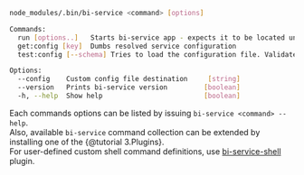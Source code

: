 
```bash
node_modules/.bin/bi-service <command> [options]

Commands:
  run [options..]   Starts bi-service app - expects it to be located under cwd   [aliases: start, serve]
  get:config [key]  Dumbs resolved service configuration
  test:config [--schema] Tries to load the configuration file. Validates configuration.

Options:
  --config    Custom config file destination     [string]
  --version   Prints bi-service version         [boolean]
  -h, --help  Show help                         [boolean]

```

Each commands options can be listed by issuing `bi-service <command> --help`.  
Also, available `bi-service` command collection can be extended by installing one of the {@tutorial 3.Plugins}.  
For user-defined custom shell command definitions, use [bi-service-shell](https://github.com/lucid-services/bi-service-shell) plugin.  
